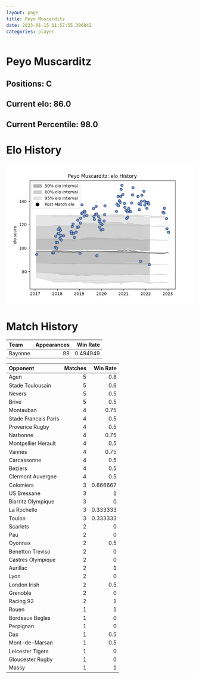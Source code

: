 ```yaml
---  
layout: page  
title: Peyo Muscarditz  
date: 2023-01-15 11:57:55.306842  
categories: player  
---
```

# Peyo Muscarditz

## Positions: C

## Current elo: 86.0

## Current Percentile: 98.0

# Elo History


![elo history](history_PeyoMuscarditz.png)
# Match History


| Team    |   Appearances |   Win Rate |
|:--------|--------------:|-----------:|
| Bayonne |            99 |   0.494949 |

| Opponent             |   Matches |   Win Rate |
|:---------------------|----------:|-----------:|
| Agen                 |         5 |   0.8      |
| Stade Toulousain     |         5 |   0.6      |
| Nevers               |         5 |   0.5      |
| Brive                |         5 |   0.5      |
| Montauban            |         4 |   0.75     |
| Stade Francais Paris |         4 |   0.5      |
| Provence Rugby       |         4 |   0.5      |
| Narbonne             |         4 |   0.75     |
| Montpellier Herault  |         4 |   0.5      |
| Vannes               |         4 |   0.75     |
| Carcassonne          |         4 |   0.5      |
| Beziers              |         4 |   0.5      |
| Clermont Auvergne    |         4 |   0.5      |
| Colomiers            |         3 |   0.666667 |
| US Bressane          |         3 |   1        |
| Biarritz Olympique   |         3 |   0        |
| La Rochelle          |         3 |   0.333333 |
| Toulon               |         3 |   0.333333 |
| Scarlets             |         2 |   0        |
| Pau                  |         2 |   0        |
| Oyonnax              |         2 |   0.5      |
| Benetton Treviso     |         2 |   0        |
| Castres Olympique    |         2 |   0        |
| Aurillac             |         2 |   1        |
| Lyon                 |         2 |   0        |
| London Irish         |         2 |   0.5      |
| Grenoble             |         2 |   0        |
| Racing 92            |         2 |   1        |
| Rouen                |         1 |   1        |
| Bordeaux Begles      |         1 |   0        |
| Perpignan            |         1 |   0        |
| Dax                  |         1 |   0.5      |
| Mont-de-Marsan       |         1 |   0.5      |
| Leicester Tigers     |         1 |   0        |
| Gloucester Rugby     |         1 |   0        |
| Massy                |         1 |   1        |